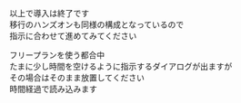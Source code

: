 以上で導入は終了です    
移行のハンズオンも同様の構成となっているので    
指示に合わせて進めてみてください    
    
フリープランを使う都合中  
たまに少し時間を空けるように指示するダイアログが出ますが  
その場合はそのまま放置してください  
時間経過で読み込みます  
